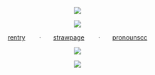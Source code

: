 <p align="center"

  ![](https://files.catbox.moe/u949ce.png)
  <p align="center"

![](https://komarev.com/ghpvc/?username=your-github-username&color=2A3655&label=snowed+away)
<p align="center"

[rentry](https://rentry.co/bootwhill)‎ ‎ ‎ ‎ ‎ ‎ ‎ ‎ ·‎ ‎ ‎ ‎ ‎ ‎ ‎ [strawpage](https://humanego.straw.page/)‎ ‎ ‎ ‎ ‎ ‎ ‎ ‎ ·‎ ‎ ‎ ‎ ‎ ‎ ‎ [pronounscc](https://pronouns.cc/@REVERISTCALICO)
 <p align="center"

![](https://64.media.tumblr.com/b75f426918fd3c2a26ad39073895f3ab/192d350a0031da0b-3c/s1280x1920/f479aa642e1a011dd220febc35c74574b719528a.gifv)
<p align="center"

![](https://files.catbox.moe/sunevp.png)
